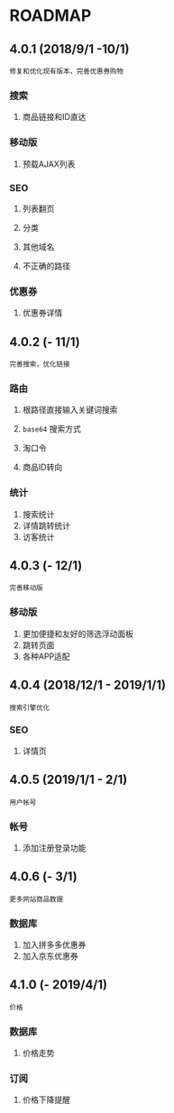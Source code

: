 # ROADMAP

## 4.0.1 (2018/9/1 -10/1)

```
修复和优化现有版本，完善优惠券购物
```

### 搜索

1. 商品链接和ID直达

### 移动版

1. 预载AJAX列表

### SEO

1. 列表翻页

2. 分类

3. 其他域名

4. 不正确的路径

### 优惠券

1. 优惠券详情

## 4.0.2 (- 11/1)

```
完善搜索，优化链接
```

### 路由

1. 根路径直接输入关键词搜索

2. `base64` 搜索方式

3. 淘口令

4. 商品ID转向

### 统计

1. 搜索统计
2. 详情跳转统计
3. 访客统计

## 4.0.3 (- 12/1)

`完善移动版`

### 移动版

1. 更加便捷和友好的筛选浮动面板
2. 跳转页面
3. 各种APP适配

## 4.0.4 (2018/12/1 - 2019/1/1)

```
搜索引擎优化
```

### SEO

1. 详情页

## 4.0.5 (2019/1/1 - 2/1)

```
用户帐号
```

### 帐号

1. 添加注册登录功能

## 4.0.6 (- 3/1)

```
更多网站商品数据
```

### 数据库

1. 加入拼多多优惠券
2. 加入京东优惠券

## 4.1.0 (- 2019/4/1)

```
价格
```

### 数据库

1. 价格走势

### 订阅

1. 价格下降提醒